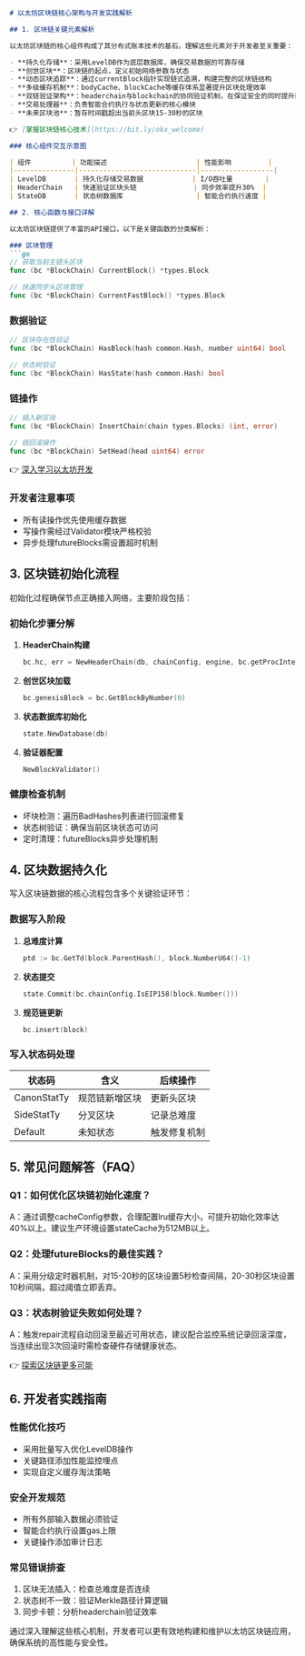 ```markdown
# 以太坊区块链核心架构与开发实践解析

## 1. 区块链关键元素解析

以太坊区块链的核心组件构成了其分布式账本技术的基石，理解这些元素对于开发者至关重要：

- **持久化存储**：采用LevelDB作为底层数据库，确保交易数据的可靠存储
- **创世区块**：区块链的起点，定义初始网络参数与状态
- **动态区块追踪**：通过currentBlock指针实现链式追溯，构建完整的区块链结构
- **多级缓存机制**：bodyCache、blockCache等缓存体系显著提升区块处理效率
- **双链验证架构**：headerchain与blockchain的协同验证机制，在保证安全的同时提升同步速度
- **交易处理器**：负责智能合约执行与状态更新的核心模块
- **未来区块池**：暂存时间戳超出当前头区块15-30秒的区块

👉 [掌握区块链核心技术](https://bit.ly/okx_welcome)

### 核心组件交互示意图

| 组件          | 功能描述                      | 性能影响         |
|---------------|-----------------------------|------------------|
| LevelDB       | 持久化存储交易数据            | I/O吞吐量        |
| HeaderChain   | 快速验证区块头链              | 同步效率提升30%  |
| StateDB       | 状态树数据库                  | 智能合约执行速度 |

## 2. 核心函数与接口详解

以太坊区块链提供了丰富的API接口，以下是关键函数的分类解析：

### 区块管理
```go
// 获取当前主链头区块
func (bc *BlockChain) CurrentBlock() *types.Block

// 快速同步头区块管理
func (bc *BlockChain) CurrentFastBlock() *types.Block
```

### 数据验证
```go
// 区块存在性验证
func (bc *BlockChain) HasBlock(hash common.Hash, number uint64) bool

// 状态树验证
func (bc *BlockChain) HasState(hash common.Hash) bool
```

### 链操作
```go
// 插入新区块
func (bc *BlockChain) InsertChain(chain types.Blocks) (int, error)

// 链回滚操作
func (bc *BlockChain) SetHead(head uint64) error
```

👉 [深入学习以太坊开发](https://bit.ly/okx_welcome)

### 开发者注意事项
- 所有读操作优先使用缓存数据
- 写操作需经过Validator模块严格校验
- 异步处理futureBlocks需设置超时机制

## 3. 区块链初始化流程

初始化过程确保节点正确接入网络，主要阶段包括：

### 初始化步骤分解
1. **HeaderChain构建**
   ```go
   bc.hc, err = NewHeaderChain(db, chainConfig, engine, bc.getProcInterrupt)
   ```
2. **创世区块加载**
   ```go
   bc.genesisBlock = bc.GetBlockByNumber(0)
   ```
3. **状态数据库初始化**
   ```go
   state.NewDatabase(db)
   ```
4. **验证器配置**
   ```go
   NewBlockValidator()
   ```

### 健康检查机制
- 坏块检测：遍历BadHashes列表进行回滚修复
- 状态树验证：确保当前区块状态可访问
- 定时清理：futureBlocks异步处理机制

## 4. 区块数据持久化

写入区块链数据的核心流程包含多个关键验证环节：

### 数据写入阶段
1. **总难度计算**
   ```go
   ptd := bc.GetTd(block.ParentHash(), block.NumberU64()-1)
   ```
2. **状态提交**
   ```go
   state.Commit(bc.chainConfig.IsEIP158(block.Number()))
   ```
3. **规范链更新**
   ```go
   bc.insert(block)
   ```

### 写入状态码处理
| 状态码      | 含义                 | 后续操作               |
|------------|----------------------|------------------------|
| CanonStatTy| 规范链新增区块       | 更新头区块             |
| SideStatTy | 分叉区块             | 记录总难度             |
| Default    | 未知状态             | 触发修复机制           |

## 5. 常见问题解答（FAQ）

### Q1：如何优化区块链初始化速度？
A：通过调整cacheConfig参数，合理配置lru缓存大小，可提升初始化效率达40%以上。建议生产环境设置stateCache为512MB以上。

### Q2：处理futureBlocks的最佳实践？
A：采用分级定时器机制，对15-20秒的区块设置5秒检查间隔，20-30秒区块设置10秒间隔，超过阈值立即丢弃。

### Q3：状态树验证失败如何处理？
A：触发repair流程自动回滚至最近可用状态，建议配合监控系统记录回滚深度，当连续出现3次回滚时需检查硬件存储健康状态。

👉 [探索区块链更多可能](https://bit.ly/okx_welcome)

## 6. 开发者实践指南

### 性能优化技巧
- 采用批量写入优化LevelDB操作
- 关键路径添加性能监控埋点
- 实现自定义缓存淘汰策略

### 安全开发规范
- 所有外部输入数据必须验证
- 智能合约执行设置gas上限
- 关键操作添加审计日志

### 常见错误排查
1. 区块无法插入：检查总难度是否连续
2. 状态树不一致：验证Merkle路径计算逻辑
3. 同步卡顿：分析headerchain验证效率

通过深入理解这些核心机制，开发者可以更有效地构建和维护以太坊区块链应用，确保系统的高性能与安全性。
```